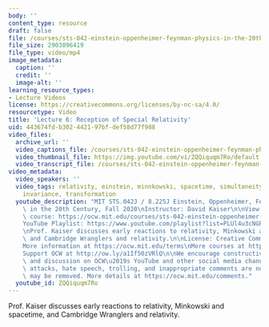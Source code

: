 ```yaml
---
body: ''
content_type: resource
draft: false
file: /courses/sts-042-einstein-oppenheimer-feynman-physics-in-the-20th-century-fall-2020/ocw_8225_sts042_lecture06_2020sep23_360p_16_9.mp4
file_size: 2903096419
file_type: video/mp4
image_metadata:
  caption: ''
  credit: ''
  image-alt: ''
learning_resource_types:
- Lecture Videos
license: https://creativecommons.org/licenses/by-nc-sa/4.0/
resourcetype: Video
title: 'Lecture 6: Reception of Special Relativity'
uid: 443674fd-b302-4421-97bf-def58d77f988
video_files:
  archive_url: ''
  video_captions_file: /courses/sts-042-einstein-oppenheimer-feynman-physics-in-the-20th-century-fall-2020/1_cenLChdLfDKFmIHyl9SXv-vjUYviVOk_transcript.webvtt
  video_thumbnail_file: https://img.youtube.com/vi/ZQQiquqm7Ro/default.jpg
  video_transcript_file: /courses/sts-042-einstein-oppenheimer-feynman-physics-in-the-20th-century-fall-2020/1_cenLChdLfDKFmIHyl9SXv-vjUYviVOk_transcript.pdf
video_metadata:
  video_speakers: ''
  video_tags: relativity, einstein, minnkowski, spacetime, simultaneity, rotation,
    invariance, transformation
  youtube_description: "MIT STS.042J / 8.225J Einstein, Oppenheimer, Feynman: Physics\
    \ in the 20th Century, Fall 2020\nInstructor: David Kaiser\n\nView the complete\
    \ course: https://ocw.mit.edu/courses/sts-042-einstein-oppenheimer-feynman-physics-in-the-20th-century-fall-2020\n\
    YouTube Playlist: https://www.youtube.com/playlist?list=PLUl4u3cNGP63bAfjGas3TuA4ZCPUtN6Xf\n\
    \nProf. Kaiser discusses early reactions to relativity, Minkowski and spacetime,\
    \ and Cambridge Wranglers and relativity.\n\nLicense: Creative Commons BY-NC-SA\n\
    More information at https://ocw.mit.edu/terms\nMore courses at https://ocw.mit.edu\n\
    Support OCW at http://ow.ly/a1If50zVRlQ\n\nWe encourage constructive comments\
    \ and discussion on OCW\u2019s YouTube and other social media channels. Personal\
    \ attacks, hate speech, trolling, and inappropriate comments are not allowed and\
    \ may be removed. More details at https://ocw.mit.edu/comments."
  youtube_id: ZQQiquqm7Ro
---
```

Prof. Kaiser discusses early reactions to relativity, Minkowski and spacetime, and Cambridge Wranglers and relativity.